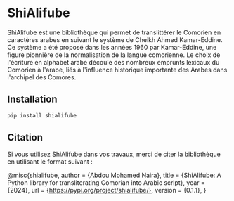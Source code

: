 # ShiAlifube
ShiAlifube est une bibliothèque qui permet de translittérer le Comorien en caractères arabes en suivant le système de Cheikh Ahmed Kamar-Eddine. Ce système a été proposé dans les années 1960 par Kamar-Eddine, une figure pionnière de la normalisation de la langue comorienne. Le choix de l'écriture en alphabet arabe découle des nombreux emprunts lexicaux du Comorien à l'arabe, liés à l'influence historique importante des Arabes dans l'archipel des Comores.

## Installation
```bash
pip install shialifube
```
## Citation
Si vous utilisez ShiAlifube dans vos travaux, merci de citer la bibliothèque en utilisant le format suivant :

@misc{shialifube,
  author = {Abdou Mohamed Naira},
  title = {ShiAlifube: A Python library for transliterating Comorian into Arabic script},
  year = {2024},
  url = {https://pypi.org/project/shialifube/},
  version = {0.1.1},
}
